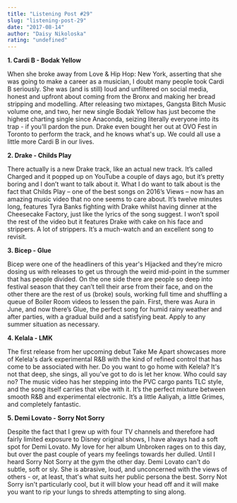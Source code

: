 ```yaml
---
title: "Listening Post #29"
slug: "listening-post-29"
date: "2017-08-14"
author: "Daisy Nikoloska"
rating: "undefined"
---
```


**1\. Cardi B - Bodak Yellow**

When she broke away from Love & Hip Hop: New York, asserting that she was going to make a career as a musician, I doubt many people took Cardi B seriously. She was (and is still) loud and unfiltered on social media, honest and upfront about coming from the Bronx and making her bread stripping and modelling. After releasing two mixtapes, Gangsta Bitch Music volume one, and two, her new single Bodak Yellow has just become the highest charting single since Anaconda, seizing literally everyone into its trap - if you'll pardon the pun. Drake even bought her out at OVO Fest in Toronto to perform the track, and he knows what's up. We could all use a little more Cardi B in our lives.

**2\. Drake - Childs Play**

There actually is a new Drake track, like an actual new track. It’s called Charged and it popped up on YouTube a couple of days ago, but it’s pretty boring and I don’t want to talk about it. What I do want to talk about is the fact that Childs Play – one of the best songs on 2016’s Views – now has an amazing music video that no one seems to care about. It’s twelve minutes long, features Tyra Banks fighting with Drake whilst having dinner at the Cheesecake Factory, just like the lyrics of the song suggest. I won’t spoil the rest of the video but it features Drake with cake on his face and strippers. A lot of strippers. It’s a much-watch and an excellent song to revisit.

**3\. Bicep - Glue**

Bicep were one of the headliners of this year's Hijacked and they’re micro dosing us with releases to get us through the weird mid-point in the summer that has people divided. On the one side there are people so deep into festival season that they can’t tell their arse from their face, and on the other there are the rest of us (broke) souls, working full time and shuffling a queue of Boiler Room videos to lessen the pain. First, there was Aura in June, and now there’s Glue, the perfect song for humid rainy weather and after parties, with a gradual build and a satisfying beat. Apply to any summer situation as necessary.

**4\. Kelala - LMK**

The first release from her upcoming debut Take Me Apart showcases more of Kelela's dark experimental R&B with the kind of refined control that has come to be associated with her. Do you want to go home with Kelela? It's not that deep, she sings, all you've got to do is let her know. Who could say no? The music video has her stepping into the PVC cargo pants TLC style, and the song itself carries that vibe with it. It’s the perfect mixture between smooth R&B and experimental electronic. It’s a little Aaliyah, a little Grimes, and completely fantastic.

**5\. Demi Lovato - Sorry Not Sorry**

Despite the fact that I grew up with four TV channels and therefore had fairly limited exposure to Disney original shows, I have always had a soft spot for Demi Lovato. My love for her album Unbroken rages on to this day, but over the past couple of years my feelings towards her dulled. Until I heard Sorry Not Sorry at the gym the other day. Demi Lovato can't do subtle, soft or sly. She is abrasive, loud, and unconcerned with the views of others - or, at least, that's what suits her public persona the best. Sorry Not Sorry isn't particularly cool, but it will blow your head off and it will make you want to rip your lungs to shreds attempting to sing along.
